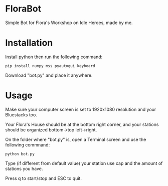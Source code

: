 # FloraBot
Simple Bot for Flora's Workshop on Idle Heroes, made by me.

# Installation
Install python then run the following command:
```
pip install numpy mss pyautogui keyboard
```
Download "bot.py" and place it anywhere.

# Usage

Make sure your computer screen is set to 1920x1080 resolution and your Bluestacks too.

Your Flora's House should be at the bottom right corner, and your stations should be organized bottom->top left->right.

On the folder where "bot.py" is, open a Terminal screen and use the following commnand:
```
python bot.py
```
Type (if different from default value) your station use cap and the amount of stations you have.

Press q to start/stop and ESC to quit.
